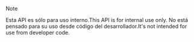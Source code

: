 
> [!NOTE] 
> <span data-ttu-id="2be02-101">Esta API es sólo para uso interno.</span><span class="sxs-lookup"><span data-stu-id="2be02-101">This API is for internal use only.</span></span> <span data-ttu-id="2be02-102">No está pensado para su uso desde código del desarrollador.</span><span class="sxs-lookup"><span data-stu-id="2be02-102">It's not intended for use from developer code.</span></span>

